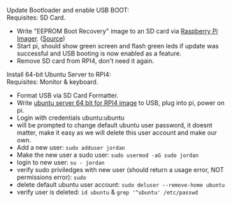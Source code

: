 Update Bootloader and enable USB BOOT:  
Requisites: SD Card.
- Write "EEPROM Boot Recovery" image to an SD card via [Raspberry Pi Imager](https://www.raspberrypi.org/software/). ([Source](https://webtechie.be/post/2020-09-29-64bit-raspbianos-on-raspberrypi4-with-usbboot/))
- Start pi, should show green screen and flash green leds if update was successful and USB booting is now enabled as a feature.
- Remove SD card from RPI4, don't need it again.

Install 64-bit Ubuntu Server to RPI4:  
Requisites: Monitor & keyboard.
- Format USB via SD Card Formatter.
- Write [ubuntu server 64 bit for RPI4 image](https://www.raspberrypi.org/forums/viewtopic.php?t=278791) to USB, plug into pi, power on pi.
- Login with credentials ubuntu:ubuntu 
- will be prompted to change default ubuntu user password, it doesnt matter, make it easy as we will delete this user account and make our own.
- Add a new user: `sudo adduser jordan`
- Make the new user a sudo user: `sudo usermod -aG sudo jordan`
- login to new user: `su - jordan`
- verify sudo priviledges with new user (should return a usage error, NOT permissions error): `sudo`
- delete default ubuntu user account: `sudo deluser --remove-home ubuntu`
- verify user is deleted: `id ubuntu` & `grep '^ubuntu' /etc/passwd`
